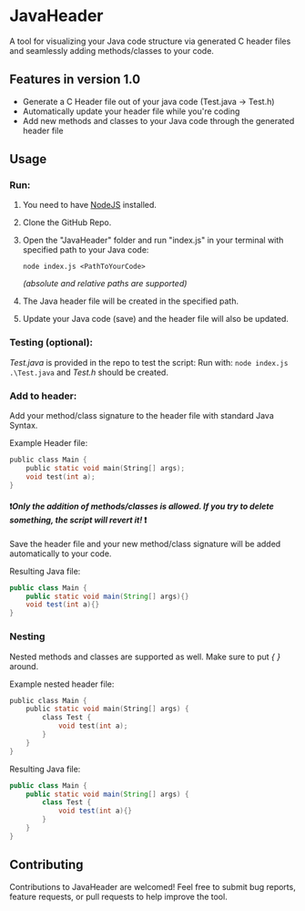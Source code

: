 # JavaHeader

A tool for visualizing your Java code structure via generated C header files and seamlessly adding methods/classes to your code.

## Features in version 1.0
- Generate a C Header file out of your java code (Test.java -> Test.h)
- Automatically update your header file while you're coding
- Add new methods and classes to your Java code through the generated header file

## Usage
### Run:

1. You need to have [NodeJS](https://nodejs.org) installed.
  
2. Clone the GitHub Repo.
  
3. Open the "JavaHeader" folder and run "index.js" in your terminal with specified path to your Java code:<br>
    ```console
    node index.js <PathToYourCode>
    ```
    *(absolute and relative paths are supported)*<br>
  
4. The Java header file will be created in the specified path.

5. Update your Java code (save) and the header file will also be updated.

### Testing (optional):
*Test.java* is provided in the repo to test the script:
Run with: `node index.js .\Test.java` and *Test.h* should be created.

### Add to header:
Add your method/class signature to the header file with standard Java Syntax.<br>

Example Header file:<br>
```C
public class Main {
    public static void main(String[] args);
    void test(int a);
}
```
#### ❗*Only the addition of methods/classes is allowed. If you try to delete something, the script will revert it!* ❗

Save the header file and your new method/class signature will be added automatically to your code.

Resulting Java file:<br>
```Java
public class Main {
    public static void main(String[] args){}
    void test(int a){}
}
```

### Nesting
Nested methods and classes are supported as well. Make sure to put *{ }* around.

Example nested header file:<br>
```C
public class Main {
    public static void main(String[] args) {
        class Test {
            void test(int a);
        }
    }
}
```
Resulting Java file:<br>
```Java
public class Main {
    public static void main(String[] args) {
        class Test {
            void test(int a){}
        }
    }
}
```

## Contributing
Contributions to JavaHeader are welcomed! Feel free to submit bug reports, feature requests, or pull requests to help improve the tool.
